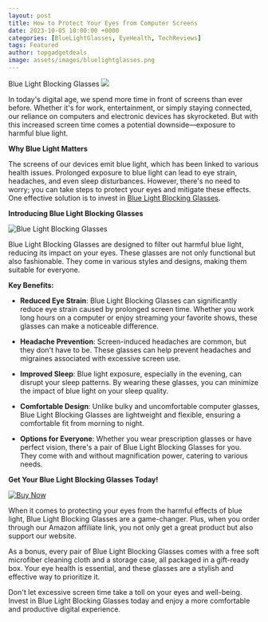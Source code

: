 ```yaml
---
layout: post
title: How to Protect Your Eyes from Computer Screens
date: 2023-10-05 10:00:00 +0000
categories: [BlueLightGlasses, EyeHealth, TechReviews]
tags: Featured
author: topgadgetdeals
image: assets/images/bluelightglasses.png
---
```


Blue Light Blocking Glasses <a href="https://www.amazon.com/Blue-Light-Blocking-Glasses-Anti-Fatigue/dp/B07JPF4TKK?keywords=Eye+Protection+For+monitor&qid=1696518735&sr=8-4&linkCode=li3&tag=godesignbuild-20&linkId=f7a4ee5f78ae54e78b7ad2cc7b71b291&language=en_US&ref_=as_li_ss_il" target="_blank"><img border="0" src="//ws-na.amazon-adsystem.com/widgets/q?_encoding=UTF8&ASIN=B07JPF4TKK&Format=_SL250_&ID=AsinImage&MarketPlace=US&ServiceVersion=20070822&WS=1&tag=godesignbuild-20&language=en_US" ></a><img src="https://ir-na.amazon-adsystem.com/e/ir?t=godesignbuild-20&language=en_US&l=li3&o=1&a=B07JPF4TKK" width="1" height="1" border="0" alt="" style="border:none !important; margin:0px !important;" />

In today's digital age, we spend more time in front of screens than ever before. Whether it's for work, entertainment, or simply staying connected, our reliance on computers and electronic devices has skyrocketed. But with this increased screen time comes a potential downside—exposure to harmful blue light.

**Why Blue Light Matters**

The screens of our devices emit blue light, which has been linked to various health issues. Prolonged exposure to blue light can lead to eye strain, headaches, and even sleep disturbances. However, there's no need to worry; you can take steps to protect your eyes and mitigate these effects. One effective solution is to invest in [Blue Light Blocking Glasses](https://amzn.to/3ZQth3J).

**Introducing Blue Light Blocking Glasses**

![Blue Light Blocking Glasses](https://images.example.com/blue-light-blocking-glasses-2.jpg)

Blue Light Blocking Glasses are designed to filter out harmful blue light, reducing its impact on your eyes. These glasses are not only functional but also fashionable. They come in various styles and designs, making them suitable for everyone.

**Key Benefits:**

- **Reduced Eye Strain**: Blue Light Blocking Glasses can significantly reduce eye strain caused by prolonged screen time. Whether you work long hours on a computer or enjoy streaming your favorite shows, these glasses can make a noticeable difference.

- **Headache Prevention**: Screen-induced headaches are common, but they don't have to be. These glasses can help prevent headaches and migraines associated with excessive screen use.

- **Improved Sleep**: Blue light exposure, especially in the evening, can disrupt your sleep patterns. By wearing these glasses, you can minimize the impact of blue light on your sleep quality.

- **Comfortable Design**: Unlike bulky and uncomfortable computer glasses, Blue Light Blocking Glasses are lightweight and flexible, ensuring a comfortable fit from morning to night.

- **Options for Everyone**: Whether you wear prescription glasses or have perfect vision, there's a pair of Blue Light Blocking Glasses for you. They come with and without magnification power, catering to various needs.

**Get Your Blue Light Blocking Glasses Today!**

[![Buy Now](https://images.example.com/buy-now-button.jpg)](https://amzn.to/3ZQth3J)

When it comes to protecting your eyes from the harmful effects of blue light, Blue Light Blocking Glasses are a game-changer. Plus, when you order through our Amazon affiliate link, you not only get a great product but also support our website.

As a bonus, every pair of Blue Light Blocking Glasses comes with a free soft microfiber cleaning cloth and a storage case, all packaged in a gift-ready box. Your eye health is essential, and these glasses are a stylish and effective way to prioritize it.

Don't let excessive screen time take a toll on your eyes and well-being. Invest in Blue Light Blocking Glasses today and enjoy a more comfortable and productive digital experience.